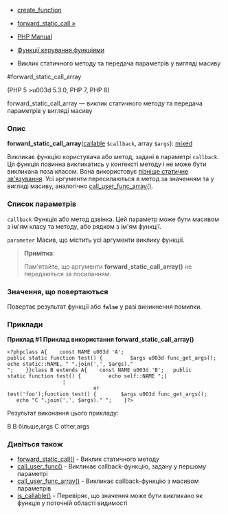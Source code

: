 - [ create_function](function.create-function.md)
- [forward_static_call »](function.forward-static-call.md)

- [PHP Manual](index.md)
- [Функції керування функціями](ref.funchand.md)
- Виклик статичного методу та передача параметрів у вигляді масиву

#forward_static_call_array

(PHP 5 \>u003d 5.3.0, PHP 7, PHP 8)

forward_static_call_array — виклик статичного методу та передача
параметрів у вигляді масиву

### Опис

**forward_static_call_array**([callable](language.types.callable.md)
`$callback`, array `$args`):
[mixed](language.types.declarations.md#language.types.declarations.mixed)

Викликає функцію користувача або метод, задані в параметрі
`callback`. Ця функція повинна викликатись у контексті методу і не може
бути викликана поза класом. Вона використовує [пізніше статичне зв'язування](language.oop5.late-static-bindings.md). Усі аргументи
пересилаються в метод за значенням та у вигляді масиву, аналогічно
[call_user_func_array()](function.call-user-func-array.md).

### Список параметрів

`callback`
Функція або метод дзвінка. Цей параметр може бути масивом з ім'ям
класу та методу, або рядком з ім'ям функції.

`parameter`
Масив, що містить усі аргументи виклику функції.

> **Примітка**:
>
> Пам'ятайте, що аргументи **forward_static_call_array()** не передаються
> за посиланням.

### Значення, що повертаються

Повертає результат функції або **`false`** у разі виникнення
помилки.

### Приклади

**Приклад #1 Приклад використання **forward_static_call_array()****

`<?phpclass A{    const NAME u003d 'A'; public static function test() {         $args u003d func_get_args(); echo static::NAME, " ".join(',', $args)."
";    }}class B extends A{    const NAME u003d 'B';   public static function test() {         echo self::NAME
";|                  ¦                                                                               ят test('foo');function test() {        $args u003d func_get_args();        echo "C ".join(',', $args)."
";    }?> `

Результат виконання цього прикладу:

B
B більше,args
C other,args

### Дивіться також

- [forward_static_call()](function.forward-static-call.md) - Виклик
статичного методу
- [call_user_func()](function.call-user-func.md) - Викликає
callback-функцію, задану у першому параметрі
- [call_user_func_array()](function.call-user-func-array.md) -
Викликає callback-функцію з масивом параметрів
- [is_callable()](function.is-callable.md) - Перевіряє, що значення
може бути викликано як функція у поточній області видимості
